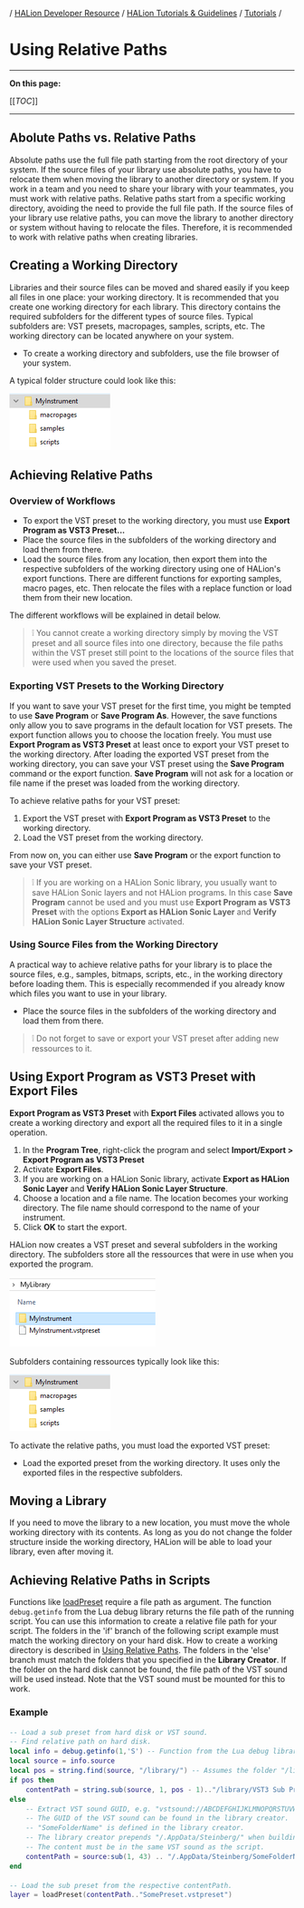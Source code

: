 / [HALion Developer Resource](../../HALion-Developer-Resource.md) / [HALion Tutorials & Guidelines](./HALion-Tutorials-Guidelines.md) / [Tutorials](./Tutorials.md) /

# Using Relative Paths

---

**On this page:**

[[_TOC_]]

---

## Abolute Paths vs. Relative Paths

Absolute paths use the full file path starting from the root directory of your system. If the source files of your library use absolute paths, you have to relocate them when moving the library to another directory or system. If you work in a team and you need to share your library with your teammates, you must work with relative paths. Relative paths start from a specific working directory, avoiding the need to provide the full file path. If the source files of your library use relative paths, you can move the library to another directory or system without having to relocate the files. Therefore, it is recommended to work with relative paths when creating libraries.

## Creating a Working Directory

Libraries and their source files can be moved and shared easily if you keep all files in one place: your working directory. It is recommended that you create one working directory for each library. This directory contains the required subfolders for the different types of source files. Typical subfolders are: VST presets, macropages, samples, scripts, etc. The working directory can be located anywhere on your system.

* To create a working directory and subfolders, use the file browser of your system.

A typical folder structure could look like this:

![Folder Structure](../images/Folder-Structure.png)

## Achieving Relative Paths

### Overview of Workflows

* To export the VST preset to the working directory, you must use **Export Program as VST3 Preset...**
* Place the source files in the subfolders of the working directory and load them from there.
* Load the source files from any location, then export them into the respective subfolders of the working directory using one of HALion's export functions. There are different functions for exporting samples, macro pages, etc. Then relocate the files with a replace function or load them from their new location.

The different workflows will be explained in detail below.

>&#10069; You cannot create a working directory simply by moving the VST preset and all source files into one directory, because the file paths within the VST preset still point to the locations of the source files that were used when you saved the preset.

### Exporting VST Presets to the Working Directory

If you want to save your VST preset for the first time, you might be tempted to use **Save Program** or **Save Program As**. However, the save functions only allow you to save programs in the default location for VST presets. The export function allows you to choose the location freely. You must use **Export Program as VST3 Preset** at least once to export your VST preset to the working directory. After loading the exported VST preset from the working directory, you can save your VST preset using the **Save Program** command or the export function. **Save Program** will not ask for a location or file name if the preset was loaded from the working directory.

To achieve relative paths for your VST preset:

1. Export the VST preset with **Export Program as VST3 Preset** to the working directory.
1. Load the VST preset from the working directory.

From now on, you can either use **Save Program** or the export function to save your VST preset.

>&#10069; If you are working on a HALion Sonic library, you usually want to save HALion Sonic layers and not HALion programs. In this case **Save Program** cannot be used and you must use **Export Program as VST3 Preset** with the options **Export as HALion Sonic Layer** and **Verify HALion Sonic Layer Structure** activated.

### Using Source Files from the Working Directory

A practical way to achieve relative paths for your library is to place the source files, e.g., samples, bitmaps, scripts, etc., in the working directory before loading them. This is especially recommended if you already know which files you want to use in your library.

* Place the source files in the subfolders of the working directory and load them from there.

>&#10069; Do not forget to save or export your VST preset after adding new ressources to it.

## Using Export Program as VST3 Preset with Export Files

**Export Program as VST3 Preset** with **Export Files** activated allows you to create a working directory and export all the required files to it in a single operation.

1. In the **Program Tree**, right-click the program and select **Import/Export > Export Program as VST3 Preset**
1. Activate **Export Files**.
1. If you are working on a HALion Sonic library, activate **Export as HALion Sonic Layer** and **Verify HALion Sonic Layer Structure**.
1. Choose a location and a file name. The location becomes your working directory. The file name should correspond to the name of your instrument.
1. Click **OK** to start the export.

HALion now creates a VST preset and several subfolders in the working directory. The subfolders store all the ressources that were in use when you exported the program.

![Export Program with Files](../images/Export-Program-with-Files.png)

Subfolders containing ressources typically look like this:

![Folder Structure](../images/Folder-Structure.png)

To activate the relative paths, you must load the exported VST preset:

* Load the exported preset from the working directory. It uses only the exported files in the respective subfolders.

## Moving a Library

If you need to move the library to a new location, you must move the whole working directory with its contents. As long as you do not change the folder structure inside the working directory, HALion will be able to load your library, even after moving it.

## Achieving Relative Paths in Scripts

Functions like [loadPreset](../../HALion-Script/pages/loadPreset.md) require a file path as argument. The function ``debug.getinfo`` from the Lua debug library returns the file path of the running script. You can use this information to create a relative file path for your script. The folders in the 'if' branch of the following script example must match the working directory on your hard disk. How to create a working directory is described in [Using Relative Paths](#using-relative-paths). The folders in the 'else' branch must match the folders that you specified in the **Library Creator**. If the folder on the hard disk cannot be found, the file path of the VST sound will be used instead. Note that the VST sound must be mounted for this to work.

### Example

```lua
-- Load a sub preset from hard disk or VST sound.
-- Find relative path on hard disk.
local info = debug.getinfo(1,'S') -- Function from the Lua debug library.
local source = info.source
local pos = string.find(source, "/library/") -- Assumes the folder "/library/" contains subfolders like "/samples/", "/scripts/", "/VST3 Sub Presets/", etc.
if pos then
    contentPath = string.sub(source, 1, pos - 1).."/library/VST3 Sub Presets/"  -- The folder on disk with sub presets, for example.
else
    -- Extract VST sound GUID, e.g. "vstsound://ABCDEFGHIJKLMNOPQRSTUVWXYZ123456".
    -- The GUID of the VST sound can be found in the library creator.
    -- "SomeFolderName" is defined in the library creator.
    -- The library creator prepends "/.AppData/Steinberg/" when building the library.
    -- The content must be in the same VST sound as the script.
    contentPath = source:sub(1, 43) .. "/.AppData/Steinberg/SomeFolderName/" -- The location of the sub presets inside the vstsound.
end
 
-- Load the sub preset from the respective contentPath.
layer = loadPreset(contentPath.."SomePreset.vstpreset")
```